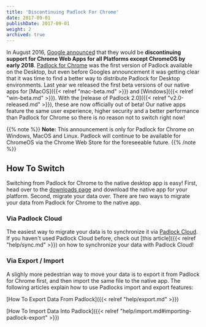 ```yaml
---
title: 'Discontinuing Padlock For Chrome'
date: 2017-09-01
publishDate: 2017-09-01
weight: 2
archived: true
---
```


In August 2016, [Google
announced](https://blog.chromium.org/2016/08/from-chrome-apps-to-web.html) that
they would be **discontinuing support for Chrome Web Apps for all Platforms
except ChromeOS by early 2018**. [Padlock for
Chrome](https://chrome.google.com/webstore/detail/padlock/npkoefjfcjbknoeadfkbcdpbapaamcif)
was the first version of Padlock available on the Desktop, but even before
Googles announcement it was getting clear that it was time to find a
better way to distribute Padlock for Desktop environments. Last year we
released the first beta versions of our native apps for [MacOS]({{< relref
"mac-beta.md" >}}) and [Windows]({{< relref "win-beta.md" >}}). With the
[release of Padlock 2.0]({{< relref "v2.0-released.md" >}}), these are now
officially out of beta! Our native apps feature the same user experience,
higher security and a better performance than Padlock for Chrome so there is no
reason not to switch right now!

{{% note %}}
**Note:** This announcement is only for Padlock for Chrome on Windows, MacOS
and Linux. Padlock will continue to be available for ChromeOS via the Chrome
Web Store for the foreseeable future.
{{% /note %}}

## How To Switch

Switching from Padlock for Chrome to the native desktop app is easy! First,
head over to the [downloads page](/downloads/) and download the native app for
your platform. Second, migrate your data over. There are two ways to migrate your
data from Padlock for Chrome to the native app.

### Via Padlock Cloud

The easiest way to migrate your data is to synchronize it via [Padlock
Cloud](https://cloud.padlock.io). If you haven't used Padlock Cloud before,
check out [this article]({{< relref "help/sync.md" >}}) on how to
synchronize your data with Padlock Cloud!

### Via Export / Import

A slighly more pedestrian way to move your data is to export it from
Padlock for Chrome first, and then import the same file to the native app.
The following articles explain how to use Padlocks import and export features:

[How To Export Data From Padlock]({{< relref "help/export.md" >}})

[How To Import Data Into Padlock]({{< relref "help/import.md#importing-padlock-export" >}})
